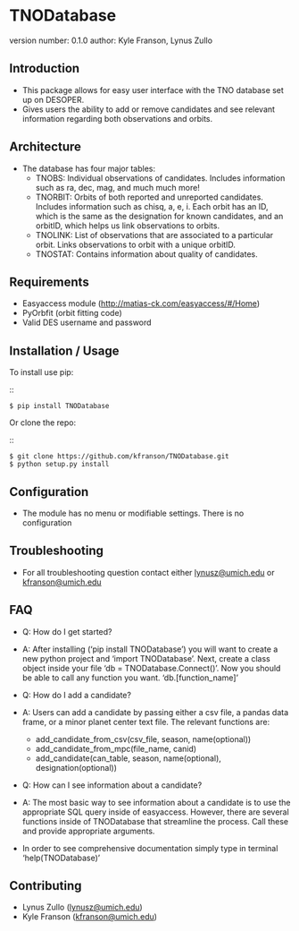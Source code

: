 TNODatabase
===============================

version number: 0.1.0
author: Kyle Franson, Lynus Zullo

Introduction
------------

-  This package allows for easy user interface with the TNO database set
   up on DESOPER.
-  Gives users the ability to add or remove candidates and see relevant
   information regarding both observations and orbits.

Architecture
------------

-  The database has four major tables:
	-  TNOBS: Individual observations of candidates.  Includes information
   such as ra, dec, mag, and much much more!
	-  TNORBIT: Orbits of both reported and unreported candidates.  Includes
   information such as chisq, a, e, i.  Each orbit has an ID, which is
   the same as the designation for known candidates, and an orbitID,
   which helps us link observations to orbits.
	-  TNOLINK: List of observations that are associated to a particular
   orbit.  Links observations to orbit with a unique orbitID.
	-  TNOSTAT: Contains information about quality of candidates.

Requirements
------------

-  Easyaccess module (http://matias-ck.com/easyaccess/#/Home)
-  PyOrbfit (orbit fitting code)
-  Valid DES username and password

Installation / Usage
--------------------

To install use pip:

::

    $ pip install TNODatabase

Or clone the repo:

::

    $ git clone https://github.com/kfranson/TNODatabase.git
    $ python setup.py install

Configuration
-------------

-  The module has no menu or modifiable settings. There is no
   configuration

Troubleshooting
---------------

-  For all troubleshooting question contact either lynusz@umich.edu or
   kfranson@umich.edu

FAQ
---

-  Q: How do I get started?
-  A: After installing (‘pip install TNODatabase’) you will want to
   create a new python project and ‘import TNODatabase’. Next, create a
   class object inside your file ‘db = TNODatabase.Connect()’. Now you
   should be able to call any function you want. ‘db.[function\_name]’

-  Q: How do I add a candidate?
-  A: Users can add a candidate by passing either a csv file, a pandas
   data frame, or a minor planet center text file. The relevant
   functions are:
	-  add\_candidate\_from\_csv(csv\_file, season, name(optional))
	-  add\_candidate\_from\_mpc(file\_name, canid)
	-  add\_candidate(can\_table, season, name(optional),
   designation(optional))
-  Q: How can I see information about a candidate?
-  A: The most basic way to see information about a candidate is to use
   the appropriate SQL query inside of easyaccess. However, there are
   several functions inside of TNODatabase that streamline the process.
   Call these and provide appropriate arguments.

-  In order to see comprehensive documentation simply type in terminal
   ‘help(TNODatabase)’

Contributing
------------

-  Lynus Zullo (lynusz@umich.edu)
-  Kyle Franson (kfranson@umich.edu)
